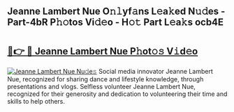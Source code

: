 ## Jeanne Lambert Nue O𝚗𝚕yf𝚊ns L𝚎a𝚔ed N𝚞𝚍es - Part-4bR P𝚑𝚘tos Vi𝚍𝚎o - H𝚘𝚝 Part L𝚎a𝚔s ocb4E

# <h2><a href="http://kf5jeu.oniu.top/?m=Jeanne+Lambert+Nue">🔗👉 🔴 Jeanne Lambert Nue P𝚑ot𝚘𝚜 V𝚒d𝚎o</a></h2>

[![Jeanne Lambert Nue Nu𝚍e𝚜](https://i.imgur.com/0qMVB7G.gif)](http://kf5jeu.oniu.top/?m=Jeanne+Lambert+Nue)
Social media innovator Jeanne Lambert Nue, recognized for sharing dance and lifestyle knowledge, through presentations and vlogs. Selfless volunteer Jeanne Lambert Nue, recognized for their generosity and dedication to volunteering their time and skills to help others.  
